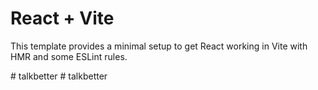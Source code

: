 # React + Vite
This template provides a minimal setup to get React working in Vite with HMR and some ESLint rules.

#   t a l k b e t t e r  
 #   t a l k b e t t e r  
 